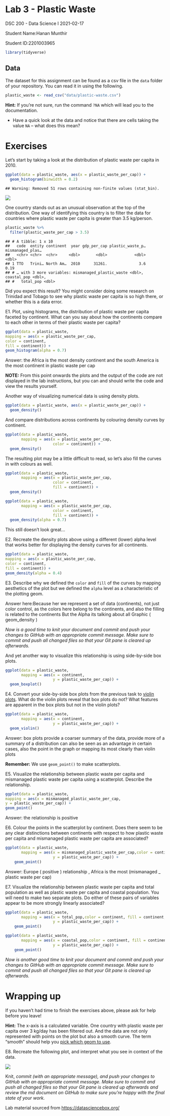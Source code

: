 Lab 3 - Plastic Waste
================
DSC 200 - Data Science I
2021-02-17

Student Name:Hanan Munthir

Student ID:2201003965

``` r
library(tidyverse)
```

## Data

The dataset for this assignment can be found as a csv file in the `data`
folder of your repository. You can read it in using the following.

``` r
plastic_waste <- read_csv("data/plastic-waste.csv")
```

**Hint:** If you’re not sure, run the command `?NA` which will lead you
to the documentation.

-   Have a quick look at the data and notice that there are cells taking
    the value `NA` – what does this mean?

# Exercises

Let’s start by taking a look at the distribution of plastic waste per
capita in 2010.

``` r
ggplot(data = plastic_waste, aes(x = plastic_waste_per_cap)) +
  geom_histogram(binwidth = 0.2)
```

    ## Warning: Removed 51 rows containing non-finite values (stat_bin).

![](lab-3-plastic-waste_files/figure-gfm/plastic_waste_per_cap-hist-1.png)<!-- -->

One country stands out as an unusual observation at the top of the
distribution. One way of identifying this country is to filter the data
for countries where plastic waste per capita is greater than 3.5
kg/person.

``` r
plastic_waste %>%
  filter(plastic_waste_per_cap > 3.5)
```

    ## # A tibble: 1 x 10
    ##   code  entity continent  year gdp_per_cap plastic_waste_p… mismanaged_plas…
    ##   <chr> <chr>  <chr>     <dbl>       <dbl>            <dbl>            <dbl>
    ## 1 TTO   Trini… North Am…  2010      31261.              3.6             0.19
    ## # … with 3 more variables: mismanaged_plastic_waste <dbl>, coastal_pop <dbl>,
    ## #   total_pop <dbl>

Did you expect this result? You might consider doing some research on
Trinidad and Tobago to see why plastic waste per capita is so high
there, or whether this is a data error.

E1. Plot, using histograms, the distribution of plastic waste per capita
faceted by continent. What can you say about how the continents compare
to each other in terms of their plastic waste per capita?

``` r
ggplot(data = plastic_waste,
mapping = aes(x = plastic_waste_per_cap,
color = continent,
fill = continent)) +
geom_histogram(alpha = 0.7)
```

Answer: the Africa is the most density continent and the south America
is the most continent in plastic waste per cap

**NOTE:** From this point onwards the plots and the output of the code
are not displayed in the lab instructions, but you can and should write
the code and view the results yourself.

Another way of visualizing numerical data is using density plots.

``` r
ggplot(data = plastic_waste, aes(x = plastic_waste_per_cap)) +
  geom_density()
```

And compare distributions across continents by colouring density curves
by continent.

``` r
ggplot(data = plastic_waste, 
       mapping = aes(x = plastic_waste_per_cap, 
                     color = continent)) +
  geom_density()
```

The resulting plot may be a little difficult to read, so let’s also fill
the curves in with colours as well.

``` r
ggplot(data = plastic_waste, 
       mapping = aes(x = plastic_waste_per_cap, 
                     color = continent, 
                     fill = continent)) +
  geom_density()
```

``` r
ggplot(data = plastic_waste, 
       mapping = aes(x = plastic_waste_per_cap, 
                     color = continent, 
                     fill = continent)) +
  geom_density(alpha = 0.7)
```

This still doesn’t look great…

E2. Recreate the density plots above using a different (lower) alpha
level that works better for displaying the density curves for all
continents.

``` r
ggplot(data = plastic_waste,
mapping = aes(x = plastic_waste_per_cap,
color = continent,
fill = continent)) +
geom_density(alpha = 0.4)
```

E3. Describe why we defined the `color` and `fill` of the curves by
mapping aesthetics of the plot but we defined the `alpha` level as a
characteristic of the plotting geom.

Answer here:Because her we represent a set of data (continents), not
just color control, as the colors here belong to the continents, and
also the filling is related to the continents But the Alpha its talking
about all Graphic ( geom\_density )

*Now is a good time to knit your document and commit and push your
changes to GitHub with an appropriate commit message. Make sure to
commit and push all changed files so that your Git pane is cleared up
afterwards.*

And yet another way to visualize this relationship is using side-by-side
box plots.

``` r
ggplot(data = plastic_waste, 
       mapping = aes(x = continent, 
                     y = plastic_waste_per_cap)) +
  geom_boxplot()
```

E4. Convert your side-by-side box plots from the previous task to
[violin plots](http://ggplot2.tidyverse.org/reference/geom_violin.html).
What do the violin plots reveal that box plots do not? What features are
apparent in the box plots but not in the violin plots?

``` r
ggplot(data = plastic_waste, 
       mapping = aes(x = continent, 
                     y = plastic_waste_per_cap)) +
  geom_violin()
```

Answer: box plots provide a coarser summary of the data, provide more of
a summary of a distribution can also be seen as an advantage in certain
cases, also the point in the graph or mapping its most clearly than
violin plots

**Remember:** We use `geom_point()` to make scatterplots.

E5. Visualize the relationship between plastic waste per capita and
mismanaged plastic waste per capita using a scatterplot. Describe the
relationship.

``` r
ggplot(data = plastic_waste,
mapping = aes(x = mismanaged_plastic_waste_per_cap,
y = plastic_waste_per_cap)) +
geom_point()
```

Answer: the relationship is positive

E6. Colour the points in the scatterplot by continent. Does there seem
to be any clear distinctions between continents with respect to how
plastic waste per capita and mismanaged plastic waste per capita are
associated?

``` r
ggplot(data = plastic_waste,
       mapping = aes(x = mismanaged_plastic_waste_per_cap,color = continent, fill = continent,
                     y = plastic_waste_per_cap)) +
    geom_point()
```

Answer: Europe ( positive ) relationship , Africa is the most
(mismanaged \_ plastic waste per cap)

E7. Visualize the relationship between plastic waste per capita and
total population as well as plastic waste per capita and coastal
population. You will need to make two separate plots. Do either of these
pairs of variables appear to be more strongly linearly associated?

``` r
ggplot(data = plastic_waste,
       mapping = aes(x = total_pop,color = continent, fill = continent,
                     y = plastic_waste_per_cap)) +
    geom_point()
```

``` r
ggplot(data = plastic_waste,
       mapping = aes(x = coastal_pop,color = continent, fill = continent,
                     y = plastic_waste_per_cap)) +
    geom_point()
```

*Now is another good time to knit your document and commit and push your
changes to GitHub with an appropriate commit message. Make sure to
commit and push all changed files so that your Git pane is cleared up
afterwards.*

# Wrapping up

If you haven’t had time to finish the exercises above, please ask for
help before you leave!

**Hint:** The x-axis is a calculated variable. One country with plastic
waste per capita over 3 kg/day has been filtered out. And the data are
not only represented with points on the plot but also a smooth curve.
The term “smooth” should help you [pick which geom to
use](https://ggplot2.tidyverse.org/reference/index.html#section-geoms).

E8. Recreate the following plot, and interpret what you see in context
of the data.

![](lab-3-plastic-waste_files/figure-gfm/unnamed-chunk-5-1.png)<!-- -->

Knit, *commit (with an appropriate message), and push your changes to
GitHub with an appropriate commit message. Make sure to commit and push
all changed files so that your Git pane is cleared up afterwards and
review the md document on GitHub to make sure you’re happy with the
final state of your work.*

Lab material sourced from <https://datasciencebox.org/>
